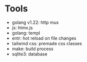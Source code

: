 # Tools

- golang v1.22:   http mux
- js:       htmx.js
- golang:   templ
- entr:     hot reload on file changes
- tailwind css:     premade css classes
- make:     build process
- sqlite3:  database